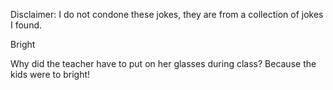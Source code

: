 Disclaimer: I do not condone these jokes, they are from a collection of jokes I found.

Bright

Why did the teacher have to put on her glasses during class?
Because the kids were to bright!

